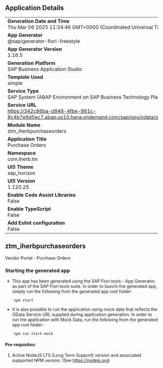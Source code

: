 ## Application Details
|               |
| ------------- |
|**Generation Date and Time**<br>Thu Mar 06 2025 11:34:46 GMT+0000 (Coordinated Universal Time)|
|**App Generator**<br>@sap/generator-fiori-freestyle|
|**App Generator Version**<br>1.16.5|
|**Generation Platform**<br>SAP Business Application Studio|
|**Template Used**<br>simple|
|**Service Type**<br>SAP System (ABAP Environment on SAP Business Technology Platform)|
|**Service URL**<br>https://342c86ba-d848-4fbe-861c-8c4b7e6d5ec7.abap.us10.hana.ondemand.com/sap/opu/odata/sap/ZUI_FUDATA|
|**Module Name**<br>ztm_iherbpurchaseorders|
|**Application Title**<br>Purchase Orders|
|**Namespace**<br>com.iherb.tm|
|**UI5 Theme**<br>sap_horizon|
|**UI5 Version**<br>1.120.25|
|**Enable Code Assist Libraries**<br>False|
|**Enable TypeScript**<br>False|
|**Add Eslint configuration**<br>False|

## ztm_iherbpurchaseorders

Vendor Portal - Purchase Orders

### Starting the generated app

-   This app has been generated using the SAP Fiori tools - App Generator, as part of the SAP Fiori tools suite.  In order to launch the generated app, simply run the following from the generated app root folder:

```
    npm start
```

- It is also possible to run the application using mock data that reflects the OData Service URL supplied during application generation.  In order to run the application with Mock Data, run the following from the generated app root folder:

```
    npm run start-mock
```

#### Pre-requisites:

1. Active NodeJS LTS (Long Term Support) version and associated supported NPM version.  (See https://nodejs.org)


